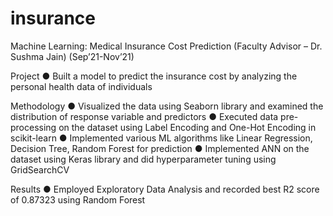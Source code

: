 # insurance

Machine Learning: Medical Insurance Cost Prediction (Faculty Advisor – Dr. Sushma Jain) 			(Sep’21-Nov’21)

Project	
● Built a model to predict the insurance cost by analyzing the personal health data of individuals

Methodology	
● Visualized the data using Seaborn library and examined the distribution of response variable and predictors
● Executed data pre-processing on the dataset using Label Encoding and One-Hot Encoding in scikit-learn
● Implemented various ML algorithms like Linear Regression, Decision Tree, Random Forest for prediction
● Implemented ANN on the dataset using Keras library and did hyperparameter tuning using GridSearchCV

Results	
● Employed Exploratory Data Analysis and recorded best R2 score of 0.87323 using Random Forest
